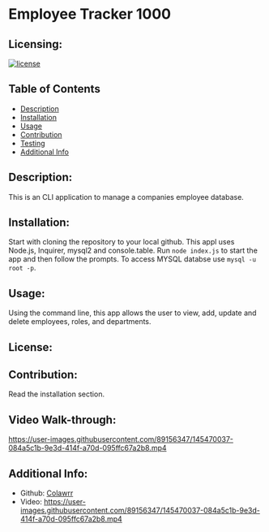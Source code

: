 # Employee Tracker 1000
  ## Licensing:
  [![license](https://img.shields.io/badge/license--blue)](https://shields.io)
  ## Table of Contents 
  - [Description](#description)
  - [Installation](#installation)
  - [Usage](#usage)
  - [Contribution](#contribution)
  - [Testing](#testing)
  - [Additional Info](#additional-info)
  ## Description:
  This is an CLI application to manage a companies employee database.
  ## Installation:
  Start with cloning the repository to your local github. This appl uses Node.js, Inquirer, mysql2 and console.table. Run `node index.js` to start the app and then follow the prompts. To access MYSQL databse use `mysql -u root -p`.
  ## Usage:
  Using the command line, this app allows the user to view, add, update and delete employees, roles, and departments.
  ## License:
  
  ## Contribution:
  Read the installation section.
  ## Video Walk-through:
  https://user-images.githubusercontent.com/89156347/145470037-084a5c1b-9e3d-414f-a70d-095ffc67a2b8.mp4

  ## Additional Info:
  - Github: [Colawrr](https://github.com/Colawrr)
  - Video: https://user-images.githubusercontent.com/89156347/145470037-084a5c1b-9e3d-414f-a70d-095ffc67a2b8.mp4
